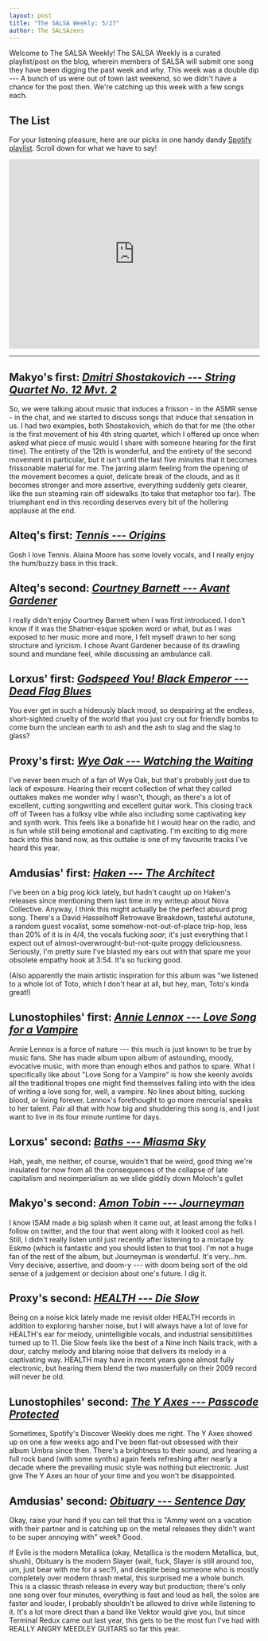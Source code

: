 ```yaml
---
layout: post
title: "The SALSA Weekly: 5/27"
author: The SALSAzens
---
```


Welcome to The SALSA Weekly! The SALSA Weekly is a curated playlist/post on the blog, wherein members of SALSA will submit one song they have been digging the past week and why. This week was a double dip --- A bunch of us were out of town last weekend, so we didn't have a chance for the post then. We're catching up this week with a few songs each.

<style>
iframe { margin: 0 auto; display: block; width: 100%; }
</style>

## The List

For your listening pleasure, here are our picks in one handy dandy [Spotify playlist](https://open.spotify.com/user/lunostophiles/playlist/3leu1vCdKKePhWNiQU18e0). Scroll down for what we have to say!

<iframe src="https://open.spotify.com/embed/user/lunostophiles/playlist/3leu1vCdKKePhWNiQU18e0" width="300" height="380" frameborder="0" allowtransparency="true"></iframe>

-----

## Makyo's first: [*Dmitri Shostakovich --- String Quartet No. 12 Mvt. 2*](https://open.spotify.com/track/01R37TkPxU9mKkjUOFXFyU)

So, we were talking about music that induces a frisson - in the ASMR sense - in the chat, and we started to discuss songs that induce that sensation in us. I had two examples, both Shostakovich, which do that for me (the other is the first movement of his 4th string quartet, which I offered up once when asked what piece of music would I share with someone hearing for the first time). The entirety of the 12th is wonderful, and the entirety of the second movement in particular, but it isn't until the last five minutes that it becomes frissonable material for me. The jarring alarm feeling from the opening of the movement becomes a quiet, delicate break of the clouds, and as it becomes stronger and more assertive, everything suddenly gets clearer, like the sun steaming rain off sidewalks (to take that metaphor too far). The triumphant end in this recording deserves every bit of the hollering applause at the end.

## Alteq's first: [*Tennis --- Origins*](https://open.spotify.com/track/0PP4DZw3cg3mq9JqO0a4rN)

Gosh I love Tennis. Alaina Moore has some lovely vocals, and I really enjoy the hum/buzzy bass in this track.

## Alteq's second: [*Courtney Barnett --- Avant Gardener*](https://open.spotify.com/track/0U49QcRHyGfbmhhbNl92Q4)

I really didn't enjoy Courtney Barnett when I was first introduced. I don't know if it was the Shatner-esque spoken word or what, but as I was exposed to her music more and more, I felt myself drawn to her song structure and lyricism. I chose Avant Gardener because of its drawling sound and mundane feel, while discussing an ambulance call.

## Lorxus' first: [*Godspeed You! Black Emperor --- Dead Flag Blues*](https://open.spotify.com/track/0YzMEu5sGNX0JKr9mdBtzd)

You ever get in such a hideously black mood, so despairing at the endless, short-sighted cruelty of the world that you just cry out for friendly bombs to come burn the unclean earth to ash and the ash to slag and the slag to glass?

## Proxy's first: [*Wye Oak --- Watching the Waiting*](https://open.spotify.com/track/2aAwkiPJwzHrj2Uendg521)

I've never been much of a fan of Wye Oak, but that's probably just due to lack of exposure.  Hearing their recent collection of what they called outtakes makes me wonder why I wasn't, though, as there's a lot of excellent, cutting songwriting and excellent guitar work.  This closing track off of Tween has a folksy vibe while also including some captivating key and synth work.  This feels like a bonafide hit I would hear on the radio, and is fun while still being emotional and captivating.  I'm exciting to dig more back into this band now, as this outtake is one of my favourite tracks I've heard this year.

## Amdusias' first: [*Haken --- The Architect*](https://open.spotify.com/track/2sApFpOvdX7RKiHbShekNL)

I've been on a big prog kick lately, but hadn't caught up on Haken's releases since mentioning them last time in my writeup about Nova Collective. Anyway, I think this might actually be the perfect absurd prog song. There's a David Hasselhoff Retrowave Breakdown, tasteful autotune, a random guest vocalist, some somehow-not-out-of-place trip-hop, less than 20% of it is in 4/4, the vocals fucking *soar*; it's just everything that I expect out of almost-overwrought-but-not-quite proggy deliciousness. Seriously, I'm pretty sure I've blasted my ears out with that spare me your obsolete empathy hook at 3:54. It's so fucking good.

(Also apparently the main artistic inspiration for this album was "we listened to a whole lot of Toto, which I don't hear at all, but hey, man, Toto's kinda great!)

## Lunostophiles' first: [*Annie Lennox --- Love Song for a Vampire*](https://open.spotify.com/track/3ik79qXV15D3ae33uveasw)

Annie Lennox is a force of nature --- this much is just known to be true by music fans. She has made album upon album of astounding, moody, evocative music, with more than enough ethos and pathos to spare. What I specifically like about "Love Song for a Vampire" is how she keenly avoids all the traditional tropes one might find themselves falling into with the idea of writing a love song for, well, a vampire. No lines about biting, sucking blood, or living forever. Lennox's forethought to go more mercurial speaks to her talent. Pair all that with how big and shuddering this song is, and I just want to live in its four minute runtime for days.

## Lorxus' second: [*Baths --- Miasma Sky*](https://open.spotify.com/track/4n1KFLI2YNlwfOYvkF7X3x)

Hah, yeah, me neither, of course, wouldn't that be weird, good thing we're insulated for now from all the consequences of the collapse of late capitalism and neoimperialism as we slide giddily down Moloch's gullet

## Makyo's second: [*Amon Tobin --- Journeyman*](https://open.spotify.com/track/687qZGqKcVN9g3obktSKHk)

I know ISAM made a big splash when it came out, at least among the folks I follow on twitter, and the tour that went along with it looked cool as hell. Still, I didn't really listen until just recently after listening to a mixtape by Eskmo (which is fantastic and you should listen to that too). I'm not a huge fan of the rest of the album, but Journeyman is wonderful. It's very...hm. Very decisive, assertive, and doom-y --- with doom being sort of the old sense of a judgement or decision about one's future. I dig it.

## Proxy's second: [*HEALTH --- Die Slow*](https://open.spotify.com/track/6sw45vGKfPwXHkyhe0akAE)

Being on a noise kick lately made me revisit older HEALTH records in addition to exploring harsher noise, but I will always have a lot of love for HEALTH's ear for melody, unintelligible vocals, and industrial sensibitilities turned up to 11.  Die Slow feels like the best of a Nine Inch Nails track, with a dour, catchy melody and blaring noise that delivers its melody in a captivating way.  HEALTH may have in recent years gone almost fully electronic, but hearing them blend the two masterfully on their 2009 record will never be old.

## Lunostophiles' second: [*The Y Axes --- Passcode Protected*](https://open.spotify.com/track/6WfNKYeZdF5p4pcWgZfQK1)

Sometimes, Spotify's Discover Weekly does me right. The Y Axes showed up on one a few weeks ago and I've been flat-out obsessed with their album Umbra since then. There's a brightness to their sound, and hearing a full rock band (with some synths) again feels refreshing after nearly a decade where the prevailing music style was nothing but electronic. Just give The Y Axes an hour of your time and you won't be disappointed.

## Amdusias' second: [*Obituary --- Sentence Day*](https://open.spotify.com/track/79jStXwtB4d5CleFbbLtHI)

Okay, raise your hand if you can tell that this is "Ammy went on a vacation with their partner and is catching up on the metal releases they didn't want to be super annoying with" week? Good.

If Evile is the modern Metallica (okay, Metallica is the modern Metallica, but, shush), Obituary is the modern Slayer (wait, fuck, Slayer is still around too, um, just bear with me for a sec?), and despite being someone who is mostly completely over modern thrash metal, this surprised me a whole bunch. This is a classic thrash release in every way but production; there's only one song over four minutes, everything is fast and loud as hell, the solos are faster and louder, I probably shouldn't be allowed to drive while listening to it. It's a lot more direct than a band like Vektor would give you, but since Terminal Redux came out last year, this gets to be the most fun I've had with REALLY ANGRY MEEDLEY GUITARS so far this year.
